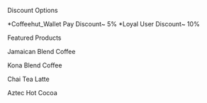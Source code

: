 Discount Options

*Coffeehut_Wallet Pay Discount~ 5% *Loyal User Discount~ 10%

Featured Products

Jamaican Blend Coffee

Kona Blend Coffee

Chai Tea Latte

Aztec Hot Cocoa
